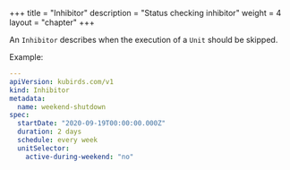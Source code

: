 +++
title = "Inhibitor"
description = "Status checking inhibitor"
weight = 4
layout = "chapter"
+++

An `Inhibitor` describes when the execution of a `Unit` should be skipped.

Example:

```yaml
---
apiVersion: kubirds.com/v1
kind: Inhibitor
metadata:
  name: weekend-shutdown
spec:
  startDate: "2020-09-19T00:00:00.000Z"
  duration: 2 days
  schedule: every week
  unitSelector:
    active-during-weekend: "no"
```
